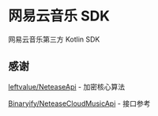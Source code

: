 # 网易云音乐 SDK

网易云音乐第三方 Kotlin SDK

## 感谢

[leftvalue/NeteaseApi](https://github.com/leftvalue/NeteaseApi) - 加密核心算法

[Binaryify/NeteaseCloudMusicApi](https://github.com/Binaryify/NeteaseCloudMusicApi) - 接口参考
